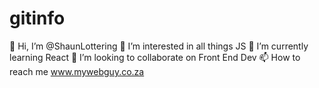 # gitinfo

👋 Hi, I’m @ShaunLottering
👀 I’m interested in all things JS
🌱 I’m currently learning React
💞️ I’m looking to collaborate on Front End Dev
📫 How to reach me www.mywebguy.co.za
